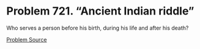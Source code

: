 # Problem 721. “Ancient Indian riddle”

Who serves a person before his birth, during his life and after his death?

[Problem Source](https://www.trizland.ru/tasks/5333/)